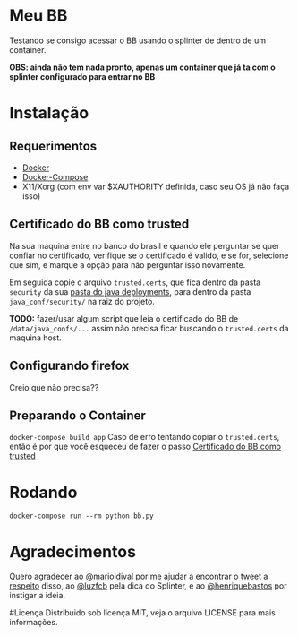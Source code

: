 # Meu BB
Testando se consigo acessar o BB usando o splinter de dentro de um container.

**OBS: ainda não tem nada pronto, apenas um container que já ta com o splinter configurado para entrar no BB**

# Instalação
## Requerimentos
 * [Docker](https://docs.docker.com/engine/installation/ "Instalar Docker")
 * [Docker-Compose](https://docs.docker.com/compose/install/#install-using-pip "Instalar Docker-Compose")
 * X11/Xorg (com env var $XAUTHORITY definida, caso seu OS já não faça isso)

## Certificado do BB como trusted
Na sua maquina entre no banco do brasil e quando ele perguntar se quer confiar no certificado, verifique se o certificado é valido, e se for, selecione que sim, e marque a opção para não perguntar isso novamente.

Em seguida copie o arquivo `trusted.certs`, que fica dentro da pasta `security` da sua [pasta do java deployments](http://docs.oracle.com/javase/7/docs/technotes/guides/jweb/jcp/properties.html#location), para dentro da pasta `java_conf/security/` na raiz do projeto.

**TODO:** fazer/usar algum script que leia o certificado do BB de `/data/java_confs/...` assim não precisa ficar buscando o `trusted.certs` da maquina host.

## Configurando firefox
Creio que não precisa??

## Preparando o Container
`docker-compose build app`
Caso de erro tentando copiar o `trusted.certs`, então é por que você esqueceu de fazer o passo [Certificado do BB como trusted](#certificado-do-bb-como-trusted)

# Rodando
`docker-compose run --rm python bb.py`

# Agradecimentos
Quero agradecer ao [@marioidival](https://github.com/marioidival) por me ajudar a encontrar o [tweet a respeito](https://twitter.com/henriquebastos/status/676335721125425152) disso, ao [@luzfcb](https://github.com/luzfcb) pela dica do Splinter, e ao [@henriquebastos](https://github.com/henriquebastos) por instigar a ideia.

#Licença
Distribuido sob licença MIT, veja o arquivo LICENSE para mais informações.